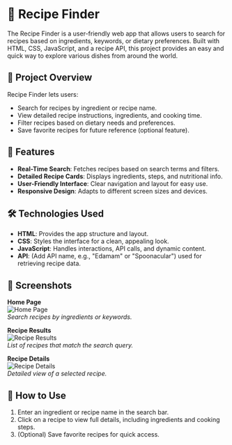 # 🍲 Recipe Finder

The Recipe Finder is a user-friendly web app that allows users to search for recipes based on ingredients, keywords, or dietary preferences. Built with HTML, CSS, JavaScript, and a recipe API, this project provides an easy and quick way to explore various dishes from around the world.

## 📝 Project Overview

Recipe Finder lets users:
- Search for recipes by ingredient or recipe name.
- View detailed recipe instructions, ingredients, and cooking time.
- Filter recipes based on dietary needs and preferences.
- Save favorite recipes for future reference (optional feature).

## 🌟 Features
- **Real-Time Search**: Fetches recipes based on search terms and filters.
- **Detailed Recipe Cards**: Displays ingredients, steps, and nutritional info.
- **User-Friendly Interface**: Clear navigation and layout for easy use.
- **Responsive Design**: Adapts to different screen sizes and devices.

## 🛠️ Technologies Used
- **HTML**: Provides the app structure and layout.
- **CSS**: Styles the interface for a clean, appealing look.
- **JavaScript**: Handles interactions, API calls, and dynamic content.
- **API**: (Add API name, e.g., "Edamam" or "Spoonacular") used for retrieving recipe data.

## 📸 Screenshots

**Home Page**  
![Home Page](./screenshots/home-page.png)  
*Search recipes by ingredients or keywords.*

**Recipe Results**  
![Recipe Results](./screenshots/recipe-results.png)  
*List of recipes that match the search query.*

**Recipe Details**  
![Recipe Details](./screenshots/recipe-details.png)  
*Detailed view of a selected recipe.*

## 🚀 How to Use
1. Enter an ingredient or recipe name in the search bar.
2. Click on a recipe to view full details, including ingredients and cooking steps.
3. (Optional) Save favorite recipes for quick access.


